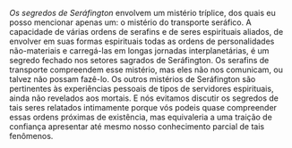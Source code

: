 ﻿<I>Os segredos de Seráfington</I> envolvem um mistério tríplice, dos quais eu posso mencionar apenas um: o mistério do transporte seráfico. A capacidade de várias ordens de serafins e de seres espirituais aliados, de envolver em suas formas espirituais todas as ordens de personalidades não-materiais e carregá-las em longas jornadas interplanetárias, é um segredo fechado nos setores sagrados de Seráfington. Os serafins de transporte compreendem esse mistério, mas eles não nos comunicam, ou talvez não possam fazê-lo. Os outros mistérios de Seráfington são pertinentes às experiências pessoais de tipos de servidores espirituais, ainda  não revelados aos mortais. E nós evitamos discutir os segredos de tais seres relatados intimamente porque vós podeis quase compreender essas ordens próximas de existência, mas equivaleria a uma traição de confiança apresentar até mesmo nosso conhecimento parcial de tais fenômenos.
